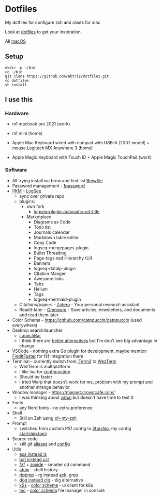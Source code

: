 # Dotfiles

My dotfiles for configure zsh and alises for mac

Look at [dotfiles](https://dotfiles.github.io/) to get your inspiration.

All [macOS](https://github.com/mathiasbynens/dotfiles/blob/master/.macos)

## Setup

```
mkdir -p ~/bin
cd ~/bin
git clone https://github.com/abtris/dotfiles.git
cd dotfiles
sh install
```

## I use this

### Hardware

- m1 macbook pro 2021 (work)
- m1 mini (home)

- Apple Mac Keyboard wired with numpad with USB-A (2007 model)  + mouse Logitech MX Anywhere 3 (home)
- Apple Magic Keyboard with Touch ID + Apple Magic TouchPad (work)

### Software

- All trying install via brew and find list [Brewfile](Brewfile)
- Password management - [1password](https://1password.com/)
- [PKM](https://en.wikipedia.org/wiki/Personal_knowledge_management) - [LogSeq](https://logseq.com/)
  - sync over private repo
  - plugins:
    - own fork
      - [logseq-plugin-automatic-url-title](https://github.com/abtris/logseq-plugin-automatic-url-title)
    - Marketplace
      - Diagrams as Code
      - Todo list
      - Journals calendar
      - Markdown table editor
      - Copy Code
      - logseq-mergepages-plugin
      - Bullet Threading
      - Page-tags nad Hierarchy (UI)
      - Banners
      - logseq-datalp-plugin
      - Citation Manger
      - Awesome links
      - Tabs
      - Helium
      - Tags
      - logseq-mermaid-plugin
  - Citations/papers - [Zotero](https://www.zotero.org/) - Your personal research assistant
  - ReadIt-later - [Omnivore](https://omnivore.app/) - Save articles, newsletters, and documents and read them later 
- Color Schema - https://github.com/catppuccin/catppuccin (used everywhere)
- Desktop search/launcher
  - [LaunchBar](https://www.obdev.at/products/launchbar/index.html)
  - I think there are [better alternatives](https://www.raycast.com/) but I'm don't see big advantage in change
- VSCode - nothing extra Go plugin for development, maybe mention [FindItFaster](https://marketplace.visualstudio.com/items?itemName=TomRijndorp.find-it-faster) for fzf integration there
- Terminal - currently switch from [iTerm2](https://iterm2.com/) to [WezTerm](https://wezfurlong.org/wezterm/index.html) 
    - WezTerm is multiplatform
    - I like lua for [configuration](./wezterm/wezterm.lua)
    - Should be faster
    - I tried Warp that doesn't work for me, problem with my prompt and another strange behavior
- Window manager - https://magnet.crowdcafe.com/
  - I was thinking about [yabai](https://github.com/koekeishiya/yabai) but doesn't have time to test it
- Fonts
  - any Nerd fonts - no extra preference
- Shell
  - Still on Zsh using [oh-my-zsh](https://ohmyz.sh/)
- Prompt
  - switched from custom PS1 config to [Starship](https://starship.rs/), my config [startship.toml](./startship.toml)
- Source code
  - still git [aliases](./bash/aliases) and [config](./git/.gitconfig)
- Utils
  - [exa instead ls](https://the.exa.website/)
  - [bat instead cat](https://github.com/sharkdp/bat)
  - [fzf](https://github.com/junegunn/fzf) + [zoxide](https://github.com/ajeetdsouza/zoxide) - smarter cd command
  - [atuin](https://github.com/atuinsh/atuin) - shell history
  - [ripgrep](https://github.com/BurntSushi/ripgrep) - rg instead [ack](https://linux.die.net/man/1/ack), grep
  - [dog instead dig](https://github.com/ogham/dog) - dig alternative
  - [k9s](https://k9scli.io/) - [color schema](https://github.com/catppuccin/k9s) - ui client for k8s
  - [mc](https://github.com/MidnightCommander/mc) - [color schema](https://github.com/catppuccin/mc) file manager in console
